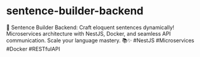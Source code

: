 # sentence-builder-backend
🚀 Sentence Builder Backend: Craft eloquent sentences dynamically! Microservices architecture with NestJS, Docker, and seamless API communication. Scale your language mastery. 📚✨ #NestJS #Microservices #Docker #RESTfulAPI
